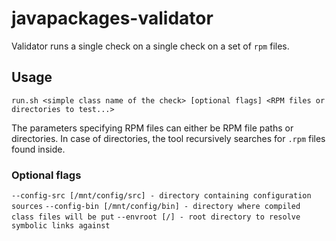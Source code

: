 # javapackages-validator
Validator runs a single check on a single check on a set of `rpm` files.

## Usage
`run.sh <simple class name of the check> [optional flags] <RPM files or directories to test...>`

The parameters specifying RPM files can either be RPM file paths or directories.
In case of directories, the tool recursively searches for `.rpm` files found
inside.

### Optional flags
`--config-src [/mnt/config/src] - directory containing configuration sources`
`--config-bin [/mnt/config/bin] - directory where compiled class files will be put`
`--envroot [/] - root directory to resolve symbolic links against`
